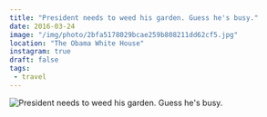 ```yaml
---
title: "President needs to weed his garden. Guess he's busy."
date: 2016-03-24
image: "/img/photo/2bfa5178029bcae259b808211dd62cf5.jpg"
location: "The Obama White House"
instagram: true
draft: false
tags:
 - travel
---
```


![President needs to weed his garden. Guess he's busy.](/img/photo/2bfa5178029bcae259b808211dd62cf5.jpg)
